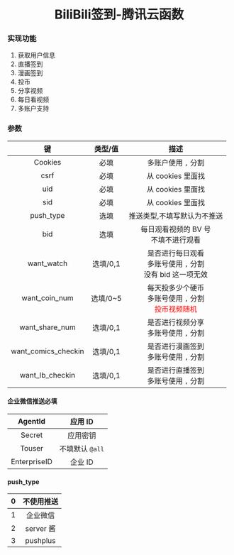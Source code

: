 <div align="center">
<h1>BiliBili签到-腾讯云函数</h1>
</div>

### 实现功能
1. 获取用户信息
2. 直播签到
3. 漫画签到
4. 投币
5. 分享视频
6. 每日看视频
7. 多账户支持

### 参数

|         键          | 类型/值  |                             描述                             |
| :-----------------: | :------: | :----------------------------------------------------------: |
|       Cookies       |   必填   |                     多账户使用 `,` 分割                      |
|        csrf         |   必填   |                      从 cookies 里面找                       |
|         uid         |   必填   |                      从 cookies 里面找                       |
|         sid         |   必填   |                      从 cookies 里面找                       |
|      push_type      |   选填   |                 推送类型,不填写默认为不推送                  |
|         bid         |   选填   |           每日观看视频的 BV 号<br />不填不进行观看           |
|     want_watch      | 选填/0,1 | 是否进行每日观看<br />多账号使用 `,` 分割<br />没有 bid 这一项无效 |
|    want_coin_num    | 选填/0~5 | 每天投多少个硬币<br />多账号使用 `,` 分割<br /><span style="color:red">投币视频随机</span> |
|   want_share_num    | 选填/0,1 |          是否进行视频分享<br />多账号使用 `,` 分割           |
| want_comics_checkin | 选填/0,1 |          是否进行漫画签到<br />多账号使用 `,` 分割           |
|   want_lb_checkin   | 选填/0,1 |          是否进行直播签到<br />多账号使用 `,` 分割           |

#### 企业微信推送必填

|   AgentId    |     应用 ID     |
| :----------: | :-------------: |
|    Secret    |    应用密钥     |
|    Touser    | 不填默认 `@all` |
| EnterpriseID |     企业 ID     |

#### push_type

|  0   | 不使用推送 |
| :--: | :--------: |
|  1   |  企业微信  |
|  2   | server 酱  |
|  3   |  pushplus  |


